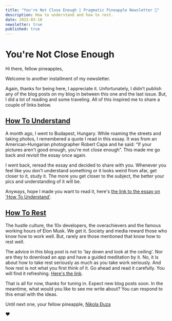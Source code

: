 ```yaml
---
title: "You're Not Close Enough | Pragmatic Pineapple Newsletter 🍍"
description: How to understand and how to rest.
date: 2022-03-10
newsletter: true
published: true
---
```


# You're Not Close Enough

Hi there, fellow pineapples,

Welcome to another installment of my newsletter.

Again, thanks for being here, I appreciate it. Unfortunately, I didn’t publish any of the blog posts on my blog in between this one and the last issue. But, I did a lot of reading and some traveling. All of this inspired me to share a couple of links below.

## [How To Understand](https://nabeelqu.co/understanding)

A month ago, I went to Budapest, Hungary. While roaming the streets and taking photos, I remembered a quote I read in this essay. It was from an American-Hungarian photographer Robert Capa and he said: “If your pictures aren't good enough, you're not close enough”. This made me go back and revisit the essay once again.

I went back, reread the essay and decided to share with you. Whenever you feel like you don't understand something or it looks weird from afar, get closer to it, study it. The more you get closer to the subject, the better your pics and understanding of it will be.

Anyways, hope I made you want to read it, here's [the link to the essay on 'How To Understand'](https://nabeelqu.co/understanding).

## [How To Rest](https://psyche.co/guides/how-to-rest-well-and-enjoy-a-more-creative-sustainable-life)

The hustle culture, the 10x developers, the overachievers and the famous working hours of Elon Musk. We get it. Society and media reward those who know how to work well. But, rarely are those mentioned that know how to rest well.

The advice in this blog post is not to 'lay down and look at the ceiling'. Nor are they to download an app and have a guided meditation by it. No, it is about how to take rest seriously as much as you take work seriously. And how rest is not what you first think of it. Go ahead and read it carefully. You will find it refreshing. [Here's the link](https://psyche.co/guides/how-to-rest-well-and-enjoy-a-more-creative-sustainable-life).

That is all for now, thanks for tuning in. Expect new blog posts soon. In the meantime, what would you like to see me write about? You can respond to this email with the ideas.

Until next one, your fellow pineapple,
[Nikola Đuza](https://pragmaticpineapple.com/about)

❤️
